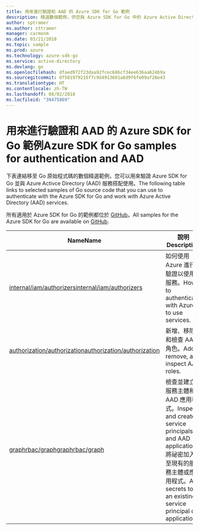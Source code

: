 ```yaml
---
title: 用來進行驗證和 AAD 的 Azure SDK for Go 範例
description: 精選數個範例，供您與 Azure SDK for Go 中的 Azure Active Directory (AAD) 和驗證搭配使用。
author: sptramer
ms.author: sttramer
manager: carmonm
ms.date: 03/21/2018
ms.topic: sample
ms.prod: azure
ms.technology: azure-sdk-go
ms.service: active-directory
ms.devlang: go
ms.openlocfilehash: dfaed972f23daa92fcec686cf34ee636aa624b9a
ms.sourcegitcommit: 0f581979216f7c9d4913681a6d9f6fe09af26e43
ms.translationtype: HT
ms.contentlocale: zh-TW
ms.lasthandoff: 08/02/2018
ms.locfileid: "39475869"
---
```

# <a name="azure-sdk-for-go-samples-for-authentication-and-aad"></a><span data-ttu-id="41965-103">用來進行驗證和 AAD 的 Azure SDK for Go 範例</span><span class="sxs-lookup"><span data-stu-id="41965-103">Azure SDK for Go samples for authentication and AAD</span></span>

<span data-ttu-id="41965-104">下表連結移至 Go 原始程式碼的數個精選範例，您可以用來驗證 Azure SDK for Go 並與 Azure Activce Directory (AAD) 服務搭配使用。</span><span class="sxs-lookup"><span data-stu-id="41965-104">The following table links to selected samples of Go source code that you can use to authenticate with the Azure SDK for Go and work with Azure Active Directory (AAD) services.</span></span>

<span data-ttu-id="41965-105">所有適用於 Azure SDK for Go 的範例都位於 [GitHub](https://github.com/Azure-Samples/azure-sdk-for-go-samples)。</span><span class="sxs-lookup"><span data-stu-id="41965-105">All samples for the Azure SDK for Go are available on [GitHub](https://github.com/Azure-Samples/azure-sdk-for-go-samples).</span></span>

| <span data-ttu-id="41965-106">Name</span><span class="sxs-lookup"><span data-stu-id="41965-106">Name</span></span> | <span data-ttu-id="41965-107">說明</span><span class="sxs-lookup"><span data-stu-id="41965-107">Description</span></span> |
|------|-------------|
| [<span data-ttu-id="41965-108">internal/iam/authorizers</span><span class="sxs-lookup"><span data-stu-id="41965-108">internal/iam/authorizers</span></span>](https://github.com/Azure-Samples/azure-sdk-for-go-samples/blob/master/internal/iam/authorizers.go) | <span data-ttu-id="41965-109">如何使用 Azure 進行驗證以使用服務。</span><span class="sxs-lookup"><span data-stu-id="41965-109">How to authenticate with Azure to use services.</span></span> |
| [<span data-ttu-id="41965-110">authorization/authorization</span><span class="sxs-lookup"><span data-stu-id="41965-110">authorization/authorization</span></span>](https://github.com/Azure-Samples/azure-sdk-for-go-samples/blob/master/authorization/authorization.go) | <span data-ttu-id="41965-111">新增、移除和檢查 AAD 角色。</span><span class="sxs-lookup"><span data-stu-id="41965-111">Add, remove, and inspect AAD roles.</span></span> |
| [<span data-ttu-id="41965-112">graphrbac/graph</span><span class="sxs-lookup"><span data-stu-id="41965-112">graphrbac/graph</span></span>](https://github.com/Azure-Samples/azure-sdk-for-go-samples/blob/master/graphrbac/graph.go) | <span data-ttu-id="41965-113">檢查並建立服務主體和 AAD 應用程式。</span><span class="sxs-lookup"><span data-stu-id="41965-113">Inspect and create service principals and AAD applications.</span></span> <span data-ttu-id="41965-114">將祕密加入至現有的服務主體或應用程式。</span><span class="sxs-lookup"><span data-stu-id="41965-114">Add secrets to an existing service principal or application.</span></span> |
